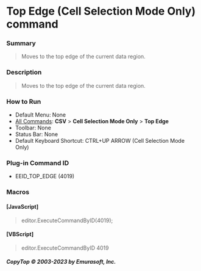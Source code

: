 # Top Edge (Cell Selection Mode Only) command

### Summary

> Moves to the top edge of the current data region.

### Description

> Moves to the top edge of the current data region.

### How to Run

- Default Menu: None
- [All Commands](../tools/all_commands): **CSV** \> **Cell Selection Mode Only** \> **Top Edge**
- Toolbar: None
- Status Bar: None
- Default Keyboard Shortcut: CTRL+UP ARROW (Cell Selection Mode Only)

### Plug-in Command ID

- EEID\_TOP\_EDGE (4019)

### Macros

#### \[JavaScript\]

> editor.ExecuteCommandByID(4019);

#### \[VBScript\]

> editor.ExecuteCommandByID 4019

##### CopyTop © 2003-2023 by Emurasoft, Inc.
